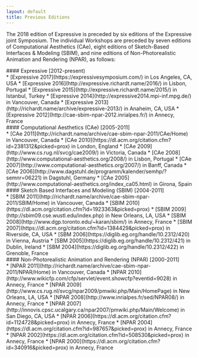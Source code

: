 ```yaml
---
layout: default
title: Previous Editions
---
```

<div class="col-12 col-sm-12 col-lg-12">

The 2018 edition of Expressive is preceded by six editions of the Expressive joint Symposium. The individual Workshops are preceded by seven editions of Computational Aesthetics (CAe), eight editions of Sketch-Based Interfaces & Modeling (SBIM), and nine editions of Non-Photorealistic Animation and Rendering (NPAR), as follows:

  <div class="panel panel-default">
    <div class="panel-heading">
      #### Expressive [2012-present)
    </div>
    <div class="panel-body">
    * [Expressive 2017](https://expressivesymposium.com/) in Los Angeles, CA, USA
    * [Expressive 2016](http://expressive.richardt.name/2016/) in Lisbon, Portugal
    * [Expressive 2015](http://expressive.richardt.name/2015/) in Istanbul, Turkey
    * [Expressive 2014](http://expressive2014.mpi-inf.mpg.de/) in Vancouver, Canada
    * [Expressive 2013](http://richardt.name/archive/expressive-2013/) in Anaheim, CA, USA
    * [Expressive 2012](http://cae-sbim-npar-2012.inrialpes.fr/) in Annecy, France
    </div>
  </div>

  <div class="panel panel-default">
    <div class="panel-heading">
      #### Computational Aesthetics (CAe) [2005-2011]
    </div>
  	<div class="panel-body">
 	  * [CAe 2011](http://richardt.name/archive/cae-sbim-npar-2011/CAe/Home) in Vancouver, Canada
    * [CAe 2010](https://dl.acm.org/citation.cfm?id=2381312&picked=prox) in London, England
    * [CAe 2009](http://www.cs.rug.nl/svcg/cae2009/) in Victoria, Canada
    * [CAe 2008](http://www.computational-aesthetics.org/2008/) in Lisbon, Portugal
    * [CAe 2007](http://www.computational-aesthetics.org/2007/) in Banff, Canada
    * [CAe 2006](http://www.dagstuhl.de/programm/kalender/semhp/?semnr=06221) in Dagstuhl, Germany
    * [CAe 2005](http://www.computational-aesthetics.org/index_ca05.html) in Girona, Spain
  	</div>
  </div>

  <div class="panel panel-default">
    <div class="panel-heading">
      #### Sketch Based Interfaces and Modeling (SBIM) [2004-2011]
    </div>
  	<div class="panel-body">
 	  * [SBIM 2011](http://richardt.name/archive/cae-sbim-npar-2011/SBIM/Home) in Vancouver, Canada
    * [SBIM 2010](https://dl.acm.org/citation.cfm?id=1923363&picked=prox)
    * [SBIM 2009](http://sbim09.cse.wustl.edu/index.php) in New Orleans, LA, USA
    * [SBIM 2008](http://www.dgp.toronto.edu/~karan/sbim/) in Annecy, France
    * [SBIM 2007](https://dl.acm.org/citation.cfm?id=1384429&picked=prox) in Riverside, CA, USA
    * [SBM 2006](https://diglib.eg.org/handle/10.2312/420) in Vienna, Austria
    * [SBM 2005](https://diglib.eg.org/handle/10.2312/421) in Dublin, Ireland
    * [SBM 2004](https://diglib.eg.org/handle/10.2312/422) in Grenoble, France
  	</div>
  </div>

  <div class="panel panel-default">
    <div class="panel-heading">
      #### Non-Photorealistic Animation and Rendering (NPAR) [2000-2011]
    </div>
  	<div class="panel-body">
 	  * [NPAR 2011](http://richardt.name/archive/cae-sbim-npar-2011/NPAR/Home) in Vancouver, Canada
    * [NPAR 2010](http://www.wikicfp.com/cfp/servlet/event.showcfp?eventid=9028) in Annecy, France
    * [NPAR 2009](http://www.cs.rug.nl/svcg/npar2009/pmwiki.php/Main/HomePage) in New Orleans, LA, USA
    * [NPAR 2008](http://www.inrialpes.fr/sed/NPAR08/) in Annecy, France
    * [NPAR 2007](http://innovis.cpsc.ucalgary.ca/npar2007/pmwiki.php/Main/Welcome) in San Diego, CA, USA
    * [NPAR 2006](https://dl.acm.org/citation.cfm?id=1124728&picked=prox) in Annecy, France
    * [NPAR 2004](https://dl.acm.org/citation.cfm?id=987657&picked=prox) in Annecy, France
    * [NPAR 2002](https://dl.acm.org/citation.cfm?id=508530&picked=prox) in Annecy, France
    * [NPAR 2000](https://dl.acm.org/citation.cfm?id=340916&picked=prox) in Annecy, France
  	</div>
  </div>

</div><!--/span-->
